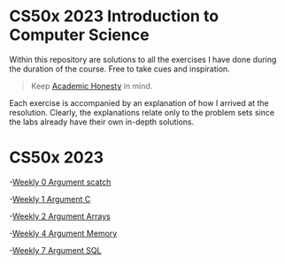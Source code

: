 # CS50x 2023 Introduction to Computer Science

Within this repository are solutions to all the exercises I have done during the duration of the course.
Free to take cues and inspiration.

> Keep [Academic Honesty](https://cs50.harvard.edu/x/2023/honesty/) in mind.

Each exercise is accompanied by an explanation of how I arrived at the resolution.
Clearly, the explanations relate only to the problem sets since the labs already have their own in-depth solutions.

# CS50x 2023

-[Weekly 0 Argument scatch](https://github.com/Fechuli/CS50x_2023_Introduction_to_Computer_Science/tree/main/Weekly_0_Scratch)

-[Weekly 1 Argument C](https://github.com/Fechuli/CS50x_2023_Introduction_to_Computer_Science/tree/main/Weekly_1_C)

-[Weekly 2 Argument Arrays](https://github.com/Fechuli/CS50x_2023_Introduction_to_Computer_Science/tree/main/Weekly_2_Arrays)

-[Weekly 4 Argument Memory](https://github.com/Fechuli/CS50x_2023_Introduction_to_Computer_Science/tree/main/Weekly_4_Memory)

-[Weekly 7 Argument SQL](https://github.com/Fechuli/CS50x_2023_Introduction_to_Computer_Science/tree/main/Weekly_7_SQL)
